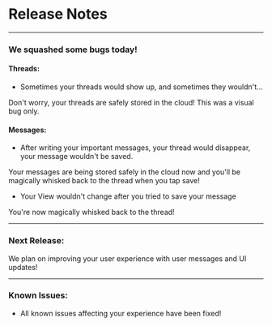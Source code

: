 # Release Notes
***
### We squashed some bugs today!

#### Threads:
* Sometimes your threads would show up, and sometimes they wouldn't... 

Don't worry, your threads are safely stored in the cloud! This was a visual bug only.

#### Messages:
* After writing your important messages, your thread would disappear, your message wouldn't be saved.

Your messages are being stored safely in the cloud now and you'll be magically whisked back to the thread when you tap save!

* Your View wouldn't change after you tried to save your message

You're now magically whisked back to the thread!
***
### Next Release:
We plan on improving your user experience with user messages and UI updates!

***
### Known Issues:
* All known issues affecting your experience have been fixed!
